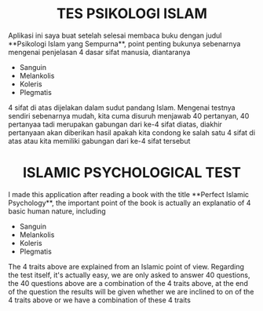 <h1 align="center">TES PSIKOLOGI ISLAM</h1>
<p>Aplikasi ini saya buat setelah selesai membaca buku dengan judul **Psikologi Islam yang Sempurna**, point penting bukunya sebenarnya mengenai penjelasan 4 dasar sifat manusia, diantaranya</p>

* Sanguin
* Melankolis
* Koleris
* Plegmatis

<p>4 sifat di atas dijelakan dalam sudut pandang Islam. Mengenai testnya sendiri sebenarnya mudah, kita cuma disuruh menjawab 40 pertanyan, 40 pertanyaa tadi merupakan gabungan dari ke-4 sifat diatas, diakhir pertanyaan akan diberikan hasil apakah kita condong ke salah satu 4 sifat di atas atau kita memiliki gabungan dari ke-4 sifat tersebut</p>

<h1 align="center">ISLAMIC PSYCHOLOGICAL TEST</h1>
<p>I made this application after reading a book with the title **Perfect Islamic Psychology**, the important point of the book is actually an explanatio of 4 basic human nature, including<p>

* Sanguin
* Melankolis
* Koleris
* Plegmatis

The 4 traits above are explained from an Islamic point of view. Regarding the test itself, it's actually easy, we are only asked to answer 40 questions, the 40 questions above are a combination of the 4 traits above, at the end of the question the results will be given whether we are inclined to on of the 4 traits above or we have a combination of these 4 traits

